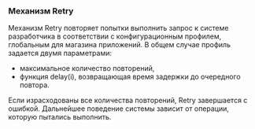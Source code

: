 ### Механизм Retry

Механизм Retry повторяет попытки выполнить запрос к системе разработчика в соответствии с конфигурационным профилем, 
глобальным для магазина приложений. В общем случае профиль задается двумя параметрами:

- максимальное количество повторений,
- функция delay(i), возвращающая время задержки до очередного повтора.

Если израсходованы все количества повторений, Retry завершается с ошибкой. Дальнейшее поведение системы зависит от операции, которую пытались выполнить.
